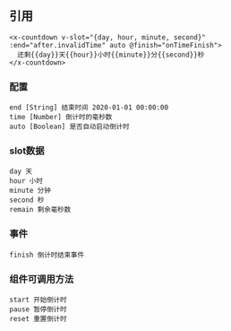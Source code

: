 ## 引用 
```vue
<x-countdown v-slot="{day, hour, minute, second}" :end="after.invalidTime" auto @finish="onTimeFinish">
  还剩{{day}}天{{hour}}小时{{minute}}分{{second}}秒
</x-countdown>
```
### 配置
```
end [String] 结束时间 2020-01-01 00:00:00
time [Number] 倒计时的毫秒数
auto [Boolean] 是否自动启动倒计时
```

### slot数据
```
day 天
hour 小时
minute 分钟
second 秒
remain 剩余毫秒数
```
   
### 事件

```
finish 倒计时结束事件
```

### 组件可调用方法

```
start 开始倒计时
pause 暂停倒计时
reset 重置倒计时
```